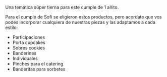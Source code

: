 Una temática súper tierna para este cumple de 1 añito.

Para el cumple de Sofi se eligieron estos productos, pero acordate que vos podés incorporar cualquiera de nuestras piezas y las adaptamos a cada estilo:

- Participaciones
- Porta cupcakes
- Sobres cookies
- Banderines
- Individuales
- Pinches para el catering
- Banderitas para sorbetes
